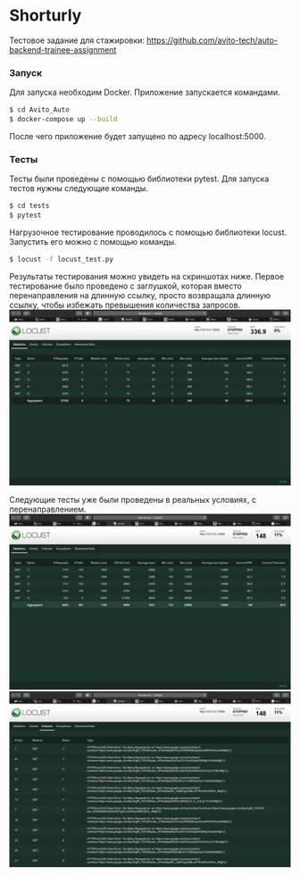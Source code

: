 # Shorturly

Тестовое задание для стажировки: https://github.com/avito-tech/auto-backend-trainee-assignment

### Запуск

Для запуска необходим Docker.
Приложение запускается командами.
```sh
$ cd Avito_Auto
$ docker-compose up --build
```
После чего приложение будет запущено по адресу localhost:5000.

### Тесты

Тесты были проведены с помощью библиотеки pytest.
Для запуска тестов нужны следующие команды. 
```sh
$ cd tests
$ pytest
```

Нагрузочное тестирование проводилось с помощью библиотеки locust.
Запустить его можно с помощью команды.

```sh
$ locust -f locust_test.py
```

Результаты тестирования можно увидеть на скриншотах ниже.
Первое тестирование было проведено с заглушкой, которая вместо перенаправления на длинную ссылку, просто возвращала длинную ссылку, чтобы избежать превышения количества запросов.
![Alt text](screenshots/1.png?raw=true "Тестирование с заглушкой")

Следующие тесты уже были проведены в реальных условиях, с перенаправлением.
![Alt text](screenshots/2.png?raw=true "Тестирование с перенаправлением")
![Alt text](screenshots/3.png?raw=true "Превышено количество запросов")
